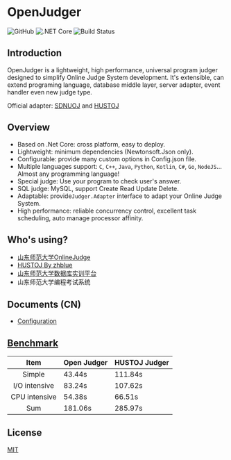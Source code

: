 # OpenJudger
![GitHub](https://img.shields.io/github/license/mashape/apistatus.svg)
![.NET Core](https://img.shields.io/badge/.netcore-3.1-brightgreen.svg)
![Build Status](https://travis-ci.com/Azure99/OpenJudger.svg?branch=master)

## Introduction
OpenJudger is a lightweight, high performance, universal program judger designed to simplify Online Judge System development. It's extensible, can extend programing language, database middle layer, server adapter, event handler even new judge type.

Official adapter: [SDNUOJ](https://github.com/sdnuacmicpc/sdnuoj) and [HUSTOJ](https://github.com/zhblue/hustoj)

## Overview
* Based on .Net Core: cross platform, easy to deploy.
* Lightweight: minimum dependencies (Newtonsoft.Json only).
* Configurable: provide many custom options in Config.json file.
* Multiple languages support: `C`, `C++`, `Java`, `Python`, `Kotlin`, `C#`, `Go`, `NodeJS`... Almost any programming language!
* Special judge: Use your program to check user's answer.
* SQL judge: MySQL, support Create Read Update Delete.
* Adaptable: provide`Judger.Adapter` interface to adapt your Online Judge System.
* High performance: reliable concurrency control, excellent task scheduling, auto manage processor affinity.

## Who's using?
* [山东师范大学OnlineJudge](http://www.acmicpc.sdnu.edu.cn/)
* [HUSTOJ By zhblue](https://github.com/zhblue/hustoj/)
* [山东师范大学数据库实训平台](http://db.itoi.sd.cn/)
* 山东师范大学编程考试系统

## Documents (CN)
* [Configuration](https://github.com/Azure99/OpenJudger/wiki/config_zh)

## [Benchmark](https://github.com/Azure99/OpenJudger/wiki/benchmark_zh)
|     Item      | Open Judger | HUSTOJ Judger |
| :-----------: | ----------- | ------------- |
|    Simple     | 43.44s      | 111.84s       |
| I/O intensive | 83.24s      | 107.62s       |
| CPU intensive | 54.38s      | 66.51s        |
|      Sum      | 181.06s     | 285.97s       |

## License
[MIT](http://opensource.org/licenses/MIT)
